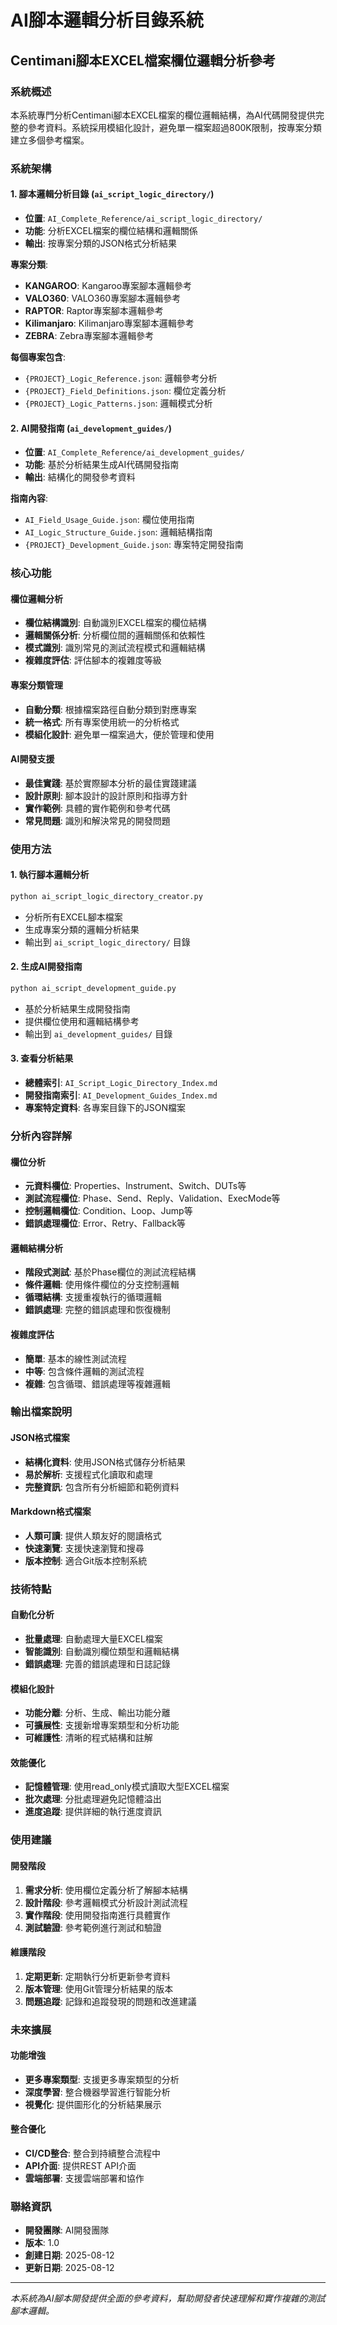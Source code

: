# AI腳本邏輯分析目錄系統
## Centimani腳本EXCEL檔案欄位邏輯分析參考

### 系統概述
本系統專門分析Centimani腳本EXCEL檔案的欄位邏輯結構，為AI代碼開發提供完整的參考資料。系統採用模組化設計，避免單一檔案超過800K限制，按專案分類建立多個參考檔案。

### 系統架構

#### 1. 腳本邏輯分析目錄 (`ai_script_logic_directory/`)
- **位置**: `AI_Complete_Reference/ai_script_logic_directory/`
- **功能**: 分析EXCEL檔案的欄位結構和邏輯關係
- **輸出**: 按專案分類的JSON格式分析結果

**專案分類**:
- **KANGAROO**: Kangaroo專案腳本邏輯參考
- **VALO360**: VALO360專案腳本邏輯參考  
- **RAPTOR**: Raptor專案腳本邏輯參考
- **Kilimanjaro**: Kilimanjaro專案腳本邏輯參考
- **ZEBRA**: Zebra專案腳本邏輯參考

**每個專案包含**:
- `{PROJECT}_Logic_Reference.json`: 邏輯參考分析
- `{PROJECT}_Field_Definitions.json`: 欄位定義分析
- `{PROJECT}_Logic_Patterns.json`: 邏輯模式分析

#### 2. AI開發指南 (`ai_development_guides/`)
- **位置**: `AI_Complete_Reference/ai_development_guides/`
- **功能**: 基於分析結果生成AI代碼開發指南
- **輸出**: 結構化的開發參考資料

**指南內容**:
- `AI_Field_Usage_Guide.json`: 欄位使用指南
- `AI_Logic_Structure_Guide.json`: 邏輯結構指南
- `{PROJECT}_Development_Guide.json`: 專案特定開發指南

### 核心功能

#### 欄位邏輯分析
- **欄位結構識別**: 自動識別EXCEL檔案的欄位結構
- **邏輯關係分析**: 分析欄位間的邏輯關係和依賴性
- **模式識別**: 識別常見的測試流程模式和邏輯結構
- **複雜度評估**: 評估腳本的複雜度等級

#### 專案分類管理
- **自動分類**: 根據檔案路徑自動分類到對應專案
- **統一格式**: 所有專案使用統一的分析格式
- **模組化設計**: 避免單一檔案過大，便於管理和使用

#### AI開發支援
- **最佳實踐**: 基於實際腳本分析的最佳實踐建議
- **設計原則**: 腳本設計的設計原則和指導方針
- **實作範例**: 具體的實作範例和參考代碼
- **常見問題**: 識別和解決常見的開發問題

### 使用方法

#### 1. 執行腳本邏輯分析
```bash
python ai_script_logic_directory_creator.py
```
- 分析所有EXCEL腳本檔案
- 生成專案分類的邏輯分析結果
- 輸出到 `ai_script_logic_directory/` 目錄

#### 2. 生成AI開發指南
```bash
python ai_script_development_guide.py
```
- 基於分析結果生成開發指南
- 提供欄位使用和邏輯結構參考
- 輸出到 `ai_development_guides/` 目錄

#### 3. 查看分析結果
- **總體索引**: `AI_Script_Logic_Directory_Index.md`
- **開發指南索引**: `AI_Development_Guides_Index.md`
- **專案特定資料**: 各專案目錄下的JSON檔案

### 分析內容詳解

#### 欄位分析
- **元資料欄位**: Properties、Instrument、Switch、DUTs等
- **測試流程欄位**: Phase、Send、Reply、Validation、ExecMode等
- **控制邏輯欄位**: Condition、Loop、Jump等
- **錯誤處理欄位**: Error、Retry、Fallback等

#### 邏輯結構分析
- **階段式測試**: 基於Phase欄位的測試流程結構
- **條件邏輯**: 使用條件欄位的分支控制邏輯
- **循環結構**: 支援重複執行的循環邏輯
- **錯誤處理**: 完整的錯誤處理和恢復機制

#### 複雜度評估
- **簡單**: 基本的線性測試流程
- **中等**: 包含條件邏輯的測試流程
- **複雜**: 包含循環、錯誤處理等複雜邏輯

### 輸出檔案說明

#### JSON格式檔案
- **結構化資料**: 使用JSON格式儲存分析結果
- **易於解析**: 支援程式化讀取和處理
- **完整資訊**: 包含所有分析細節和範例資料

#### Markdown格式檔案
- **人類可讀**: 提供人類友好的閱讀格式
- **快速瀏覽**: 支援快速瀏覽和搜尋
- **版本控制**: 適合Git版本控制系統

### 技術特點

#### 自動化分析
- **批量處理**: 自動處理大量EXCEL檔案
- **智能識別**: 自動識別欄位類型和邏輯結構
- **錯誤處理**: 完善的錯誤處理和日誌記錄

#### 模組化設計
- **功能分離**: 分析、生成、輸出功能分離
- **可擴展性**: 支援新增專案類型和分析功能
- **可維護性**: 清晰的程式結構和註解

#### 效能優化
- **記憶體管理**: 使用read_only模式讀取大型EXCEL檔案
- **批次處理**: 分批處理避免記憶體溢出
- **進度追蹤**: 提供詳細的執行進度資訊

### 使用建議

#### 開發階段
1. **需求分析**: 使用欄位定義分析了解腳本結構
2. **設計階段**: 參考邏輯模式分析設計測試流程
3. **實作階段**: 使用開發指南進行具體實作
4. **測試驗證**: 參考範例進行測試和驗證

#### 維護階段
1. **定期更新**: 定期執行分析更新參考資料
2. **版本管理**: 使用Git管理分析結果的版本
3. **問題追蹤**: 記錄和追蹤發現的問題和改進建議

### 未來擴展

#### 功能增強
- **更多專案類型**: 支援更多專案類型的分析
- **深度學習**: 整合機器學習進行智能分析
- **視覺化**: 提供圖形化的分析結果展示

#### 整合優化
- **CI/CD整合**: 整合到持續整合流程中
- **API介面**: 提供REST API介面
- **雲端部署**: 支援雲端部署和協作

### 聯絡資訊
- **開發團隊**: AI開發團隊
- **版本**: 1.0
- **創建日期**: 2025-08-12
- **更新日期**: 2025-08-12

---

*本系統為AI腳本開發提供全面的參考資料，幫助開發者快速理解和實作複雜的測試腳本邏輯。* 